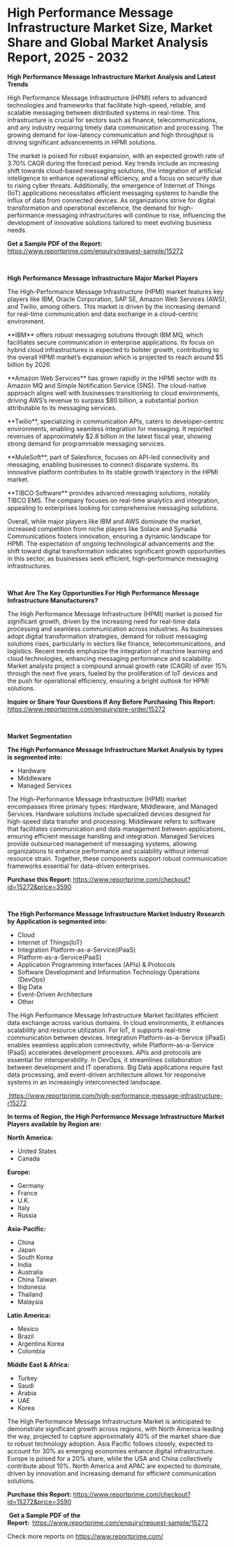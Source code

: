 <p><h1>High Performance Message Infrastructure Market Size, Market Share and Global Market Analysis Report, 2025 - 2032</h1></p><p><strong>High Performance Message Infrastructure Market Analysis and Latest Trends</strong></p>
<p><p>High Performance Message Infrastructure (HPMI) refers to advanced technologies and frameworks that facilitate high-speed, reliable, and scalable messaging between distributed systems in real-time. This infrastructure is crucial for sectors such as finance, telecommunications, and any industry requiring timely data communication and processing. The growing demand for low-latency communication and high throughput is driving significant advancements in HPMI solutions.</p><p>The market is poised for robust expansion, with an expected growth rate of 3.70% CAGR during the forecast period. Key trends include an increasing shift towards cloud-based messaging solutions, the integration of artificial intelligence to enhance operational efficiency, and a focus on security due to rising cyber threats. Additionally, the emergence of Internet of Things (IoT) applications necessitates efficient messaging systems to handle the influx of data from connected devices. As organizations strive for digital transformation and operational excellence, the demand for high-performance messaging infrastructures will continue to rise, influencing the development of innovative solutions tailored to meet evolving business needs.</p></p>
<p><strong>Get a Sample PDF of the Report:&nbsp;</strong> <a href="https://www.reportprime.com/enquiry/request-sample/15272?utm_campaign=3099&utm_medium=2&utm_source=Github&utm_content=ia&utm_term=20032025&utm_id=high-performance-message-infrastructure">https://www.reportprime.com/enquiry/request-sample/15272</a></p>
<p>&nbsp;</p>
<p><strong>High Performance Message Infrastructure Major Market Players</strong></p>
<p><p>The High-Performance Message Infrastructure (HPMI) market features key players like IBM, Oracle Corporation, SAP SE, Amazon Web Services (AWS), and Twilio, among others. This market is driven by the increasing demand for real-time communication and data exchange in a cloud-centric environment.</p><p>**IBM** offers robust messaging solutions through IBM MQ, which facilitates secure communication in enterprise applications. Its focus on hybrid cloud infrastructures is expected to bolster growth, contributing to the overall HPMI market’s expansion which is projected to reach around $5 billion by 2026.</p><p>**Amazon Web Services** has grown rapidly in the HPMI sector with its Amazon MQ and Simple Notification Service (SNS). The cloud-native approach aligns well with businesses transitioning to cloud environments, driving AWS’s revenue to surpass $80 billion, a substantial portion attributable to its messaging services.</p><p>**Twilio**, specializing in communication APIs, caters to developer-centric environments, enabling seamless integration for messaging. It reported revenues of approximately $2.8 billion in the latest fiscal year, showing strong demand for programmable messaging services.</p><p>**MuleSoft**, part of Salesforce, focuses on API-led connectivity and messaging, enabling businesses to connect disparate systems. Its innovative platform contributes to its stable growth trajectory in the HPMI market.</p><p>**TIBCO Software** provides advanced messaging solutions, notably TIBCO EMS. The company focuses on real-time analytics and integration, appealing to enterprises looking for comprehensive messaging solutions.</p><p>Overall, while major players like IBM and AWS dominate the market, increased competition from niche players like Solace and Synadia Communications fosters innovation, ensuring a dynamic landscape for HPMI. The expectation of ongoing technological advancements and the shift toward digital transformation indicates significant growth opportunities in this sector, as businesses seek efficient, high-performance messaging infrastructures.</p></p>
<p>&nbsp;</p>
<p><strong>What Are The Key Opportunities For High Performance Message Infrastructure Manufacturers?</strong></p>
<p><p>The High Performance Message Infrastructure (HPMI) market is poised for significant growth, driven by the increasing need for real-time data processing and seamless communication across industries. As businesses adopt digital transformation strategies, demand for robust messaging solutions rises, particularly in sectors like finance, telecommunications, and logistics. Recent trends emphasize the integration of machine learning and cloud technologies, enhancing messaging performance and scalability. Market analysts project a compound annual growth rate (CAGR) of over 15% through the next five years, fueled by the proliferation of IoT devices and the push for operational efficiency, ensuring a bright outlook for HPMI solutions.</p></p>
<p><strong>Inquire or Share Your Questions If Any Before Purchasing This Report:</strong> <a href="https://www.reportprime.com/enquiry/pre-order/15272?utm_campaign=3099&utm_medium=2&utm_source=Github&utm_content=ia&utm_term=20032025&utm_id=high-performance-message-infrastructure">https://www.reportprime.com/enquiry/pre-order/15272</a></p>
<p>&nbsp;</p>
<p><strong>Market Segmentation</strong></p>
<p><strong>The High Performance Message Infrastructure Market Analysis by types is segmented into:</strong></p>
<p><ul><li>Hardware</li><li>Middleware</li><li>Managed Services</li></ul></p>
<p><p>The High-Performance Message Infrastructure (HPMI) market encompasses three primary types: Hardware, Middleware, and Managed Services. Hardware solutions include specialized devices designed for high-speed data transfer and processing. Middleware refers to software that facilitates communication and data management between applications, ensuring efficient message handling and integration. Managed Services provide outsourced management of messaging systems, allowing organizations to enhance performance and scalability without internal resource strain. Together, these components support robust communication frameworks essential for data-driven enterprises.</p></p>
<p><strong>Purchase this Report:&nbsp;</strong><a href="https://www.reportprime.com/checkout?id=15272&price=3590&utm_campaign=3099&utm_medium=2&utm_source=Github&utm_content=ia&utm_term=20032025&utm_id=high-performance-message-infrastructure">https://www.reportprime.com/checkout?id=15272&price=3590</a></p>
<p>&nbsp;</p>
<p><strong>The High Performance Message Infrastructure Market Industry Research by Application is segmented into:</strong></p>
<p><ul><li>Cloud</li><li>Internet of Things(IoT)</li><li>Integration Platform-as-a-Service(iPaaS)</li><li>Platform-as-a-Service(PaaS)</li><li>Application Programming Interfaces (APIs) & Protocols</li><li>Software Development and Information Technology Operations (DevOps)</li><li>Big Data</li><li>Event-Driven Architecture</li><li>Other</li></ul></p>
<p><p>The High Performance Message Infrastructure Market facilitates efficient data exchange across various domains. In cloud environments, it enhances scalability and resource utilization. For IoT, it supports real-time communication between devices. Integration Platform-as-a-Service (iPaaS) enables seamless application connectivity, while Platform-as-a-Service (PaaS) accelerates development processes. APIs and protocols are essential for interoperability. In DevOps, it streamlines collaboration between development and IT operations. Big Data applications require fast data processing, and event-driven architecture allows for responsive systems in an increasingly interconnected landscape.</p></p>
<p><a href="https://www.reportprime.com/high-performance-message-infrastructure-r15272?utm_campaign=3099&utm_medium=2&utm_source=Github&utm_content=ia&utm_term=20032025&utm_id=high-performance-message-infrastructure">&nbsp;https://www.reportprime.com/high-performance-message-infrastructure-r15272</a></p>
<p><strong>In terms of Region, the High Performance Message Infrastructure Market Players available by Region are:</strong></p>
<p>
    <p> <strong> North America: </strong>
        <ul>
            <li>United States</li>
            <li>Canada</li>
        </ul>
        </p> 
    <p> <strong> Europe: </strong>
        <ul>
            <li>Germany</li>
            <li>France</li>
            <li>U.K.</li>
            <li>Italy</li>
            <li>Russia</li>
        </ul>
        </p> 
    <p> <strong> Asia-Pacific: </strong>
        <ul>
            <li>China</li>
            <li>Japan</li>
            <li>South Korea</li>
            <li>India</li>
            <li>Australia</li>
            <li>China Taiwan</li>
            <li>Indonesia</li>
            <li>Thailand</li>
            <li>Malaysia</li>
        </ul>
        </p> 
    <p> <strong> Latin America: </strong>
        <ul>
            <li>Mexico</li>
            <li>Brazil</li>
            <li>Argentina Korea</li>
            <li>Colombia</li>
        </ul>
        </p> 
    <p> <strong> Middle East & Africa: </strong>
        <ul>
            <li>Turkey</li>
            <li>Saudi</li>
            <li>Arabia</li>
            <li>UAE</li>
            <li>Korea</li>
        </ul>
    </p>
    </p>
<p><p>The High Performance Message Infrastructure Market is anticipated to demonstrate significant growth across regions, with North America leading the way, projected to capture approximately 40% of the market share due to robust technology adoption. Asia Pacific follows closely, expected to account for 30% as emerging economies enhance digital infrastructure. Europe is poised for a 20% share, while the USA and China collectively contribute about 10%. North America and APAC are expected to dominate, driven by innovation and increasing demand for efficient communication solutions.</p></p>
<p><strong>Purchase this Report: </strong><a href="https://www.reportprime.com/checkout?id=15272&price=3590&utm_campaign=3099&utm_medium=2&utm_source=Github&utm_content=ia&utm_term=20032025&utm_id=high-performance-message-infrastructure">https://www.reportprime.com/checkout?id=15272&price=3590</a></p>
<p>&nbsp;<strong>Get a Sample PDF of the Report:&nbsp;&nbsp;</strong><a href="https://www.reportprime.com/enquiry/request-sample/15272?utm_campaign=3099&utm_medium=2&utm_source=Github&utm_content=ia&utm_term=20032025&utm_id=high-performance-message-infrastructure">https://www.reportprime.com/enquiry/request-sample/15272</a></p>
<p><strong></strong></p>
<p>Check more reports on <a href="https://www.reportprime.com/?utm_campaign=3099&utm_medium=2&utm_source=Github&utm_content=ia&utm_term=20032025&utm_id=high-performance-message-infrastructure">https://www.reportprime.com/</a></p>